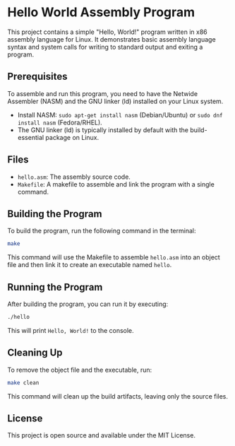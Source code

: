 # Hello World Assembly Program

This project contains a simple "Hello, World!" program written in x86 assembly language for Linux. It demonstrates basic assembly language syntax and system calls for writing to standard output and exiting a program.

## Prerequisites

To assemble and run this program, you need to have the Netwide Assembler (NASM) and the GNU linker (ld) installed on your Linux system.

- Install NASM: `sudo apt-get install nasm` (Debian/Ubuntu) or `sudo dnf install nasm` (Fedora/RHEL).
- The GNU linker (ld) is typically installed by default with the build-essential package on Linux.

## Files

- `hello.asm`: The assembly source code.
- `Makefile`: A makefile to assemble and link the program with a single command.

## Building the Program

To build the program, run the following command in the terminal:

```bash
make
```

This command will use the Makefile to assemble `hello.asm` into an object file and then link it to create an executable named `hello`.

## Running the Program

After building the program, you can run it by executing:

```bash
./hello
```

This will print `Hello, World!` to the console.

## Cleaning Up

To remove the object file and the executable, run:

```bash
make clean
```

This command will clean up the build artifacts, leaving only the source files.

## License

This project is open source and available under the MIT License.
